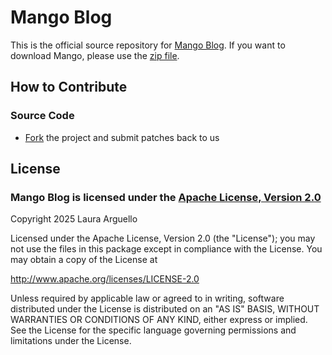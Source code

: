 # Mango Blog

This is the official source repository for [Mango Blog](http://www.mangoblog.org).
If you want to download Mango, please use the [zip file](http://mangoblog.riaforge.org/index.cfm?event=action.download).

## How to Contribute

### Source Code
- [Fork](https://github.com/asfusion/mango#fork_box) the project and submit patches back to us

## License

### Mango Blog is licensed under the [Apache License, Version 2.0](http://www.apache.org/licenses/LICENSE-2.0.html)

Copyright 2025 Laura Arguello

Licensed under the Apache License, Version 2.0 (the "License"); you may not use the files in this package except in compliance with the License. You may obtain a copy of the License at 

http://www.apache.org/licenses/LICENSE-2.0 

Unless required by applicable law or agreed to in writing, software distributed under the License is distributed on an "AS IS" BASIS, WITHOUT WARRANTIES OR CONDITIONS OF ANY KIND, either express or implied. See the License for the specific language governing permissions and limitations under the License.